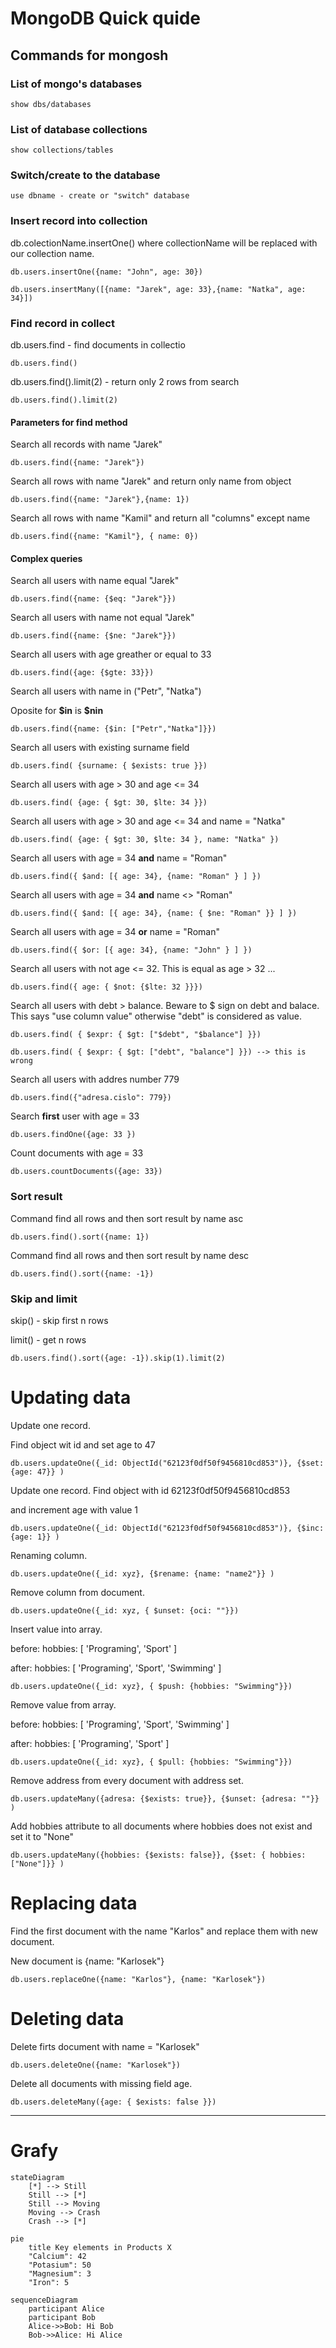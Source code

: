 # MongoDB Quick quide

## Commands for mongosh

### List of mongo's databases

```
show dbs/databases
```

### List of database collections

```
show collections/tables
```

### Switch/create to the database

```
use dbname - create or "switch" database
```

### Insert record into collection

db.colectionName.insertOne() where collectionName will be replaced with our collection name. 

```
db.users.insertOne({name: "John", age: 30})
```

```
db.users.insertMany([{name: "Jarek", age: 33},{name: "Natka", age: 34}])
```

### Find record in collect

db.users.find - find documents in collectio

```
db.users.find()
```

db.users.find().limit(2) - return only 2 rows from search

```
db.users.find().limit(2)
```

#### Parameters for find method

Search all records with name "Jarek"

```
db.users.find({name: "Jarek"})
```

Search all rows with name "Jarek" and return only name from object

```
db.users.find({name: "Jarek"},{name: 1})
```

Search all rows with name "Kamil" and return all "columns" except name

```
db.users.find({name: "Kamil"}, { name: 0})
```

#### Complex queries

Search all users with name equal "Jarek"

```
db.users.find({name: {$eq: "Jarek"}})
```

Search all users with name not equal "Jarek"

```
db.users.find({name: {$ne: "Jarek"}})
```

Search all users with age greather or equal to 33

```
db.users.find({age: {$gte: 33}})
```

Search all users with name in ("Petr", "Natka")

Oposite for **\$in** is **\$nin**

```
db.users.find({name: {$in: ["Petr","Natka"]}})
```

Search all users with existing surname field

```
db.users.find( {surname: { $exists: true }})
```

Search all users with age > 30 and age <= 34

```
db.users.find( {age: { $gt: 30, $lte: 34 }})
```

Search all users with age > 30 and age <= 34 and name = "Natka"

```
db.users.find( {age: { $gt: 30, $lte: 34 }, name: "Natka" })
```

Search all users with age = 34 **and** name = "Roman"

```
db.users.find({ $and: [{ age: 34}, {name: "Roman" } ] })
```

Search all users with age = 34 **and** name <> "Roman"

```
db.users.find({ $and: [{ age: 34}, {name: { $ne: "Roman" }} ] })
```

Search all users with age = 34 **or** name = "Roman"

```
db.users.find({ $or: [{ age: 34}, {name: "John" } ] })
```

Search all users with not age <= 32. This is equal as age > 32 ... 

```
db.users.find({ age: { $not: {$lte: 32 }}})
```

Search all users with debt > balance.  Beware to \$ sign on debt and balace. This says "use column value" otherwise "debt" is considered as value.

```
db.users.find( { $expr: { $gt: ["$debt", "$balance"] }})
```

```
db.users.find( { $expr: { $gt: ["debt", "balance"] }}) --> this is wrong  
```

Search all users with addres number 779

```
db.users.find({"adresa.cislo": 779})
```

Search **first** user with age = 33

```
db.users.findOne({age: 33 })
```

Count documents with age = 33

```
db.users.countDocuments({age: 33})
```



### Sort result

Command find all rows and then sort result by name asc

```
db.users.find().sort({name: 1})
```

Command find all rows and then sort result by name desc

```
db.users.find().sort({name: -1})
```



### Skip and limit

skip() - skip first n rows

limit() - get n rows

```
db.users.find().sort({age: -1}).skip(1).limit(2)
```



# Updating data

Update one record. 

Find object wit id and set age to 47

```
db.users.updateOne({_id: ObjectId("62123f0df50f9456810cd853")}, {$set: {age: 47}} )
```

Update one record. Find object with id 62123f0df50f9456810cd853

and increment age with value 1

```
db.users.updateOne({_id: ObjectId("62123f0df50f9456810cd853")}, {$inc: {age: 1}} )
```

Renaming column.

```
db.users.updateOne({_id: xyz}, {$rename: {name: "name2"}} )
```

Remove column from document.

```
db.users.updateOne({_id: xyz, { $unset: {oci: ""}})
```

Insert value into array. 

before: hobbies: [ 'Programing', 'Sport' ]

after: hobbies: [ 'Programing', 'Sport', 'Swimming' ]

```
db.users.updateOne({_id: xyz}, { $push: {hobbies: "Swimming"}})
```

Remove value from array.

before: hobbies: [ 'Programing', 'Sport', 'Swimming' ]

after:  hobbies: [ 'Programing', 'Sport' ]

```
db.users.updateOne({_id: xyz}, { $pull: {hobbies: "Swimming"}})
```

Remove address from every document with address set.

```
db.users.updateMany({adresa: {$exists: true}}, {$unset: {adresa: ""}} )
```

Add hobbies attribute to all documents where hobbies does not exist and set it to "None"

```
db.users.updateMany({hobbies: {$exists: false}}, {$set: { hobbies: ["None"]}} )
```

# Replacing data

Find the first document with the name "Karlos" and replace them with new document.

New document is {name: "Karlosek"}

```
db.users.replaceOne({name: "Karlos"}, {name: "Karlosek"})
```

# Deleting data

Delete firts document with name = "Karlosek"

```
db.users.deleteOne({name: "Karlosek"})
```

Delete all documents with missing field age. 

```
db.users.deleteMany({age: { $exists: false }})
```







---

# Grafy

```mermaid
stateDiagram
    [*] --> Still
    Still --> [*]
    Still --> Moving
    Moving --> Crash
    Crash --> [*]
```

```mermaid
pie
    title Key elements in Products X
    "Calcium": 42
    "Potasium": 50
    "Magnesium": 3
    "Iron": 5
```

```mermaid
sequenceDiagram
    participant Alice
    participant Bob
    Alice->>Bob: Hi Bob
    Bob->>Alice: Hi Alice
```
